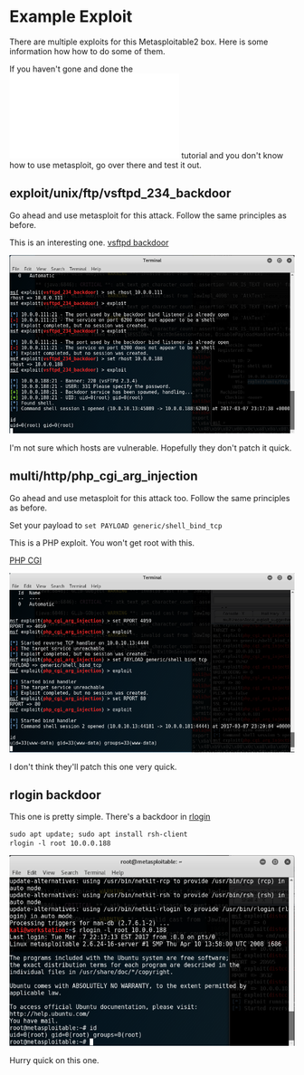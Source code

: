 # Example Exploit 
There are multiple exploits for this Metasploitable2 box. Here is some information how how to do some of them.

If you haven't gone and done the ![Windows XP](windowsxp.md) tutorial and you don't know how to use metasploit, go over there and test it out.

## exploit/unix/ftp/vsftpd_234_backdoor
Go ahead and use metasploit for this attack. Follow the same principles as before. 

This is an interesting one. [vsftpd backdoor](http://scarybeastsecurity.blogspot.com/2011/07/alert-vsftpd-download-backdoored.html)

![Image of vsftpd](images/vsftpd.png)

I'm not sure which hosts are vulnerable. Hopefully they don't patch it quick. 

## multi/http/php_cgi_arg_injection
Go ahead and use metasploit for this attack too. Follow the same principles as before. 

Set your payload to `set PAYLOAD generic/shell_bind_tcp`

This is a PHP exploit. You won't get root with this. 

[PHP CGI](http://eindbazen.net/2012/05/php-cgi-advisory-cve-2012-1823/)

![Image of php](images/php.png)

I don't think they'll patch this one very quick.

## rlogin backdoor

This one is pretty simple. There's a backdoor in [rlogin](http://www.kalitutorials.net/2014/05/metasploitable-2-vulnerability.html)

```
sudo apt update; sudo apt install rsh-client
rlogin -l root 10.0.0.188
```

![Image of rlogin](images/rlogin.png)

Hurry quick on this one.

